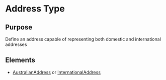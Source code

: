 # Address Type

## Purpose

Define an address capable of representing both domestic and international addresses

## Elements

- [AustralianAddress](AustralianAddress.md) or [InternationalAddress](InternationalAddress.md)